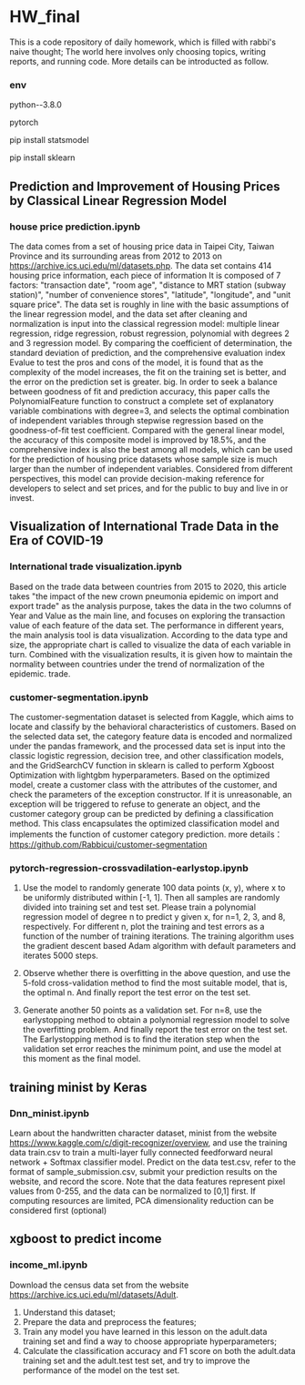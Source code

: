# HW_final
This is a code repository of daily homework, which is filled with rabbi's naive thought; The world here involves only choosing topics, writing reports, and running code. More details can be introducted as follow.

### env
python--3.8.0

pytorch

pip install statsmodel

pip install sklearn

## Prediction and Improvement of Housing Prices by Classical Linear Regression Model
### house price prediction.ipynb
The data comes from a set of housing price data in Taipei City, Taiwan Province and its surrounding areas from 2012 to 2013 on https://archive.ics.uci.edu/ml/datasets.php. The data set contains 414 housing price information, each piece of information It is composed of 7 factors: "transaction date", "room age", "distance to MRT station (subway station)", "number of convenience stores", "latitude", "longitude", and "unit square price". The data set is roughly in line with the basic assumptions of the linear regression model, and the data set after cleaning and normalization is input into the classical regression model: multiple linear regression, ridge regression, robust regression, polynomial with degrees 2 and 3 regression model. By comparing the coefficient of determination, the standard deviation of prediction, and the comprehensive evaluation index Evalue to test the pros and cons of the model, it is found that as the complexity of the model increases, the fit on the training set is better, and the error on the prediction set is greater. big. In order to seek a balance between goodness of fit and prediction accuracy, this paper calls the PolynomialFeature function to construct a complete set of explanatory variable combinations with degree=3, and selects the optimal combination of independent variables through stepwise regression based on the goodness-of-fit test coefficient. Compared with the general linear model, the accuracy of this composite model is improved by 18.5%, and the comprehensive index is also the best among all models, which can be used for the prediction of housing price datasets whose sample size is much larger than the number of independent variables. Considered from different perspectives, this model can provide decision-making reference for developers to select and set prices, and for the public to buy and live in or invest.


## Visualization of International Trade Data in the Era of COVID-19
### International trade visualization.ipynb

Based on the trade data between countries from 2015 to 2020, this article takes "the impact of the new crown pneumonia epidemic on import and export trade" as the analysis purpose, takes the data in the two columns of Year and Value as the main line, and focuses on exploring the transaction value of each feature of the data set. The performance in different years, the main analysis tool is data visualization. According to the data type and size, the appropriate chart is called to visualize the data of each variable in turn. Combined with the visualization results, it is given how to maintain the normality between countries under the trend of normalization of the epidemic. trade.

### customer-segmentation.ipynb
The customer-segmentation dataset is selected from Kaggle, which aims to locate and classify by the behavioral characteristics of customers. Based on the selected data set, the category feature data is encoded and normalized under the pandas framework, and the processed data set is input into the classic logistic regression, decision tree, and other classification models, and the GridSearchCV function in sklearn is called to perform Xgboost Optimization with lightgbm hyperparameters. Based on the optimized model, create a customer class with the attributes of the customer, and check the parameters of the exception constructor. If it is unreasonable, an exception will be triggered to refuse to generate an object, and the customer category group can be predicted by defining a classification method. This class encapsulates the optimized classification model and implements the function of customer category prediction.
more details：https://github.com/Rabbicui/customer-segmentation

### pytorch-regression-crossvadilation-earlystop.ipynb
1. Use the model to randomly generate 100 data points (x, y), where x to be uniformly distributed within [-1, 1]. Then all samples are randomly divided into training set and test set.
Please train a polynomial regression model of degree n to predict y given x, for n=1, 2, 3, and 8, respectively. For different n, plot the training and test errors as a function of the number of training iterations. The training algorithm uses the gradient descent based Adam algorithm with default parameters and iterates 5000 steps.

2. Observe whether there is overfitting in the above question, and use the 5-fold cross-validation method to find the most suitable model, that is, the optimal n. And finally report the test error on the test set.

3. Generate another 50 points as a validation set. For n=8, use the earlystopping method to obtain a polynomial regression model to solve the overfitting problem. And finally report the test error on the test set. The Earlystopping method is to find the iteration step when the validation set error reaches the minimum point, and use the model at this moment as the final model.

## training minist by Keras
### Dnn_minist.ipynb
Learn about the handwritten character dataset, minist from the website https://www.kaggle.com/c/digit-recognizer/overview, and use the training data train.csv to train a multi-layer fully connected feedforward neural network + Softmax classifier model. Predict on the data test.csv, refer to the format of sample_submission.csv, submit your prediction results on the website, and record the score. Note that the data features represent pixel values from 0-255, and the data can be normalized to [0,1] first. If computing resources are limited, PCA dimensionality reduction can be considered first (optional)


## xgboost to predict income
### income_ml.ipynb
Download the census data set from the website https://archive.ics.uci.edu/ml/datasets/Adult.
1) Understand this dataset;
2) Prepare the data and preprocess the features;
3) Train any model you have learned in this lesson on the adult.data training set and find a way to choose appropriate hyperparameters;
4) Calculate the classification accuracy and F1 score on both the adult.data training set and the adult.test test set, and try to improve the performance of the model on the test set.


